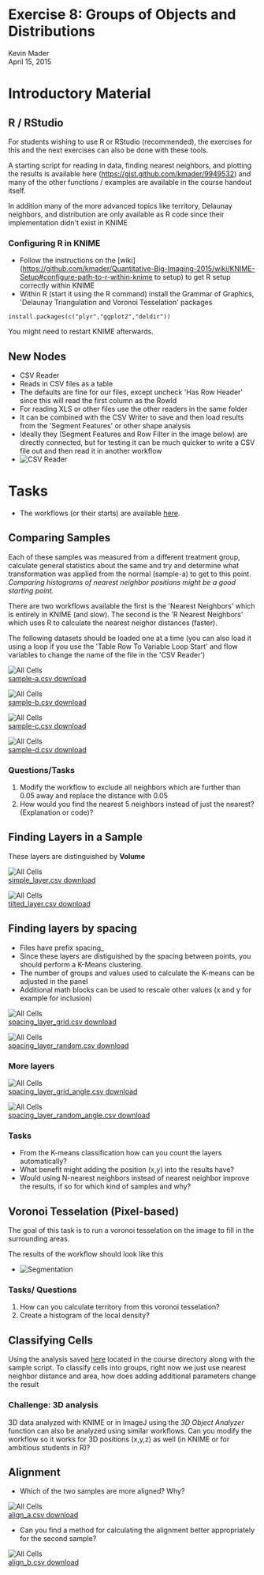 # Exercise 8:  Groups of Objects and Distributions
Kevin Mader  
April 15, 2015  






# Introductory Material

## R / RStudio

For students wishing to use R or RStudio (recommended), the exercises for this and the next exercises can also be done with these tools.

A starting script for reading in data, finding nearest neighbors, and plotting the results is available here (https://gist.github.com/kmader/9949532) and many of the other functions / examples are available in the course handout itself.

In addition many of the more advanced topics like territory, Delaunay neighbors, and distribution are only available as R code since their implementation didn't exist in KNIME

### Configuring R in KNIME
- Follow the instructions on the [wiki](https://github.com/kmader/Quantitative-Big-Imaging-2015/wiki/KNIME-Setup#configure-path-to-r-within-knime to setup) to get R setup correctly within KNIME
- Within R (start it using the R command) install the Grammar of Graphics, 'Delaunay Triangulation and Voronoi Tesselation' packages

```
install.packages(c("plyr","ggplot2","deldir"))
```

You might need to restart KNIME afterwards. 

## New Nodes

- CSV Reader
 - Reads in CSV files as a table
 - The defaults are fine for our files, except uncheck 'Has Row Header' since this will read the first column as the RowId
 - For reading XLS or other files use the other readers in the same folder
 - It can be combined with the CSV Writer to save and then load results from the 'Segment Features' or other shape analysis
 - Ideally they (Segment Features and Row Filter in the image below) are directly connected, but for testing it can be much quicker to write a CSV file out and then read it in another workflow
 - ![CSV Reader](08-files/CSVWriterReader.png)
 
 



# Tasks

- The workflows (or their starts) are available [here](08-files/Exercise8.zip?raw=true).
## Comparing Samples


Each of these samples was measured from a different treatment group, calculate general statistics about the same and try and determine what transformation was applied from the normal (sample-a) to get to this point. _Comparing histograms of nearest neighbor positions might be a good starting point._

There are two workflows available the first is the 'Nearest Neighbors' which is entirely in KNIME (and slow). The second is the 'R Nearest Neighbors' which uses R to calculate the nearest neighor distances (faster).

The following datasets should be loaded one at a time (you can also load it using a loop if you use the 'Table Row To Variable Loop Start' and flow variables to change the name of the file in the 'CSV Reader')

<img src="08-files/pres_figures/unnamed-chunk-1-1.png" title="All Cells" alt="All Cells" style="display: block; margin: auto;" />[sample-a.csv download](08-files/sample-a.csv.csv?raw=true)

<img src="08-files/pres_figures/unnamed-chunk-2-1.png" title="All Cells" alt="All Cells" style="display: block; margin: auto;" />[sample-b.csv download](08-files/sample-b.csv.csv?raw=true)

<img src="08-files/pres_figures/unnamed-chunk-3-1.png" title="All Cells" alt="All Cells" style="display: block; margin: auto;" />[sample-c.csv download](08-files/sample-c.csv.csv?raw=true)

<img src="08-files/pres_figures/unnamed-chunk-4-1.png" title="All Cells" alt="All Cells" style="display: block; margin: auto;" />[sample-d.csv download](08-files/sample-d.csv.csv?raw=true)

### Questions/Tasks
1. Modify the workflow to exclude all neighbors which are further than 0.05 away and replace the distance with 0.05
1. How would you find the nearest 5 neighbors instead of just the nearest? (Explanation or code)?

## Finding Layers in a Sample

These layers are distinguished by __Volume__

<img src="08-files/pres_figures/unnamed-chunk-5-1.png" title="All Cells" alt="All Cells" style="display: block; margin: auto;" />[simple_layer.csv download](08-files/simple_layer.csv.csv?raw=true)

<img src="08-files/pres_figures/unnamed-chunk-6-1.png" title="All Cells" alt="All Cells" style="display: block; margin: auto;" />[tilted_layer.csv download](08-files/tilted_layer.csv.csv?raw=true)


## Finding layers by spacing
- Files have prefix spacing_
- Since these layers are distiguished by the spacing between points, you should perform a K-Means clustering.
 - The number of groups and values used to calculate the K-means can be adjusted in the panel
 - Additional math blocks can be used to rescale other values (x and y for example for inclusion)

<img src="08-files/pres_figures/unnamed-chunk-7-1.png" title="All Cells" alt="All Cells" style="display: block; margin: auto;" />[spacing_layer_grid.csv download](08-files/spacing_layer_grid.csv.csv?raw=true)

<img src="08-files/pres_figures/unnamed-chunk-8-1.png" title="All Cells" alt="All Cells" style="display: block; margin: auto;" />[spacing_layer_random.csv download](08-files/spacing_layer_random.csv.csv?raw=true)


### More layers

<img src="08-files/pres_figures/unnamed-chunk-9-1.png" title="All Cells" alt="All Cells" style="display: block; margin: auto;" />[spacing_layer_grid_angle.csv download](08-files/spacing_layer_grid_angle.csv.csv?raw=true)

<img src="08-files/pres_figures/unnamed-chunk-10-1.png" title="All Cells" alt="All Cells" style="display: block; margin: auto;" />[spacing_layer_random_angle.csv download](08-files/spacing_layer_random_angle.csv.csv?raw=true)

### Tasks
- From the K-means classification how can you count the layers automatically?
- What benefit might adding the position (x,y) into the results have?
- Would using N-nearest neighbors instead of nearest neighbor improve the results, if so for which kind of samples and why?


## Voronoi Tesselation (Pixel-based)

The goal of this task is to run a voronoi tesselation on the image to fill in the surrounding areas.

The results of the workflow should look like this
- ![Segmentation](08-files/VoronoiResults.png)

### Tasks/ Questions
1. How can you calculate territory from this voronoi tesselation?
1. Create a histogram of the local density?


## Classifying Cells

Using the analysis saved [here](https://github.com/kmader/Quantitative-Big-Imaging-Course/blob/master/Ex7/analyzeParticlesOutput.txt) located in the course directory along with the sample script. To classify cells into groups, right now we just use nearest neighbor distance and area, how does adding additional parameters change the result

### Challenge: 3D analysis

3D data analyzed with KNIME or in ImageJ using the _3D Object Analyzer_ function can also be analyzed using similar workflows. Can you modify the workflow so it works for 3D positions (x,y,z) as well (in KNIME or for ambitious students in R)?

## Alignment

- Which of the two samples are more aligned? Why? 


<img src="08-files/pres_figures/unnamed-chunk-11-1.png" title="All Cells" alt="All Cells" style="display: block; margin: auto;" />[align_a.csv download](08-files/align_a.csv.csv?raw=true)

- Can you find a method for calculating the alignment better appropriately for the second sample?


<img src="08-files/pres_figures/unnamed-chunk-12-1.png" title="All Cells" alt="All Cells" style="display: block; margin: auto;" />[align_b.csv download](08-files/align_b.csv.csv?raw=true)

